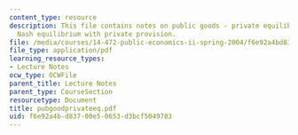 ```yaml
---
content_type: resource
description: This file contains notes on public goods - private equilibrium regarding
  Nash equilibrium with private provision.
file: /media/courses/14-472-public-economics-ii-spring-2004/f6e92a4bd83700e50653d3bcf5049783_pubgoodprivateeq.pdf
file_type: application/pdf
learning_resource_types:
- Lecture Notes
ocw_type: OCWFile
parent_title: Lecture Notes
parent_type: CourseSection
resourcetype: Document
title: pubgoodprivateeq.pdf
uid: f6e92a4b-d837-00e5-0653-d3bcf5049783
---
```

